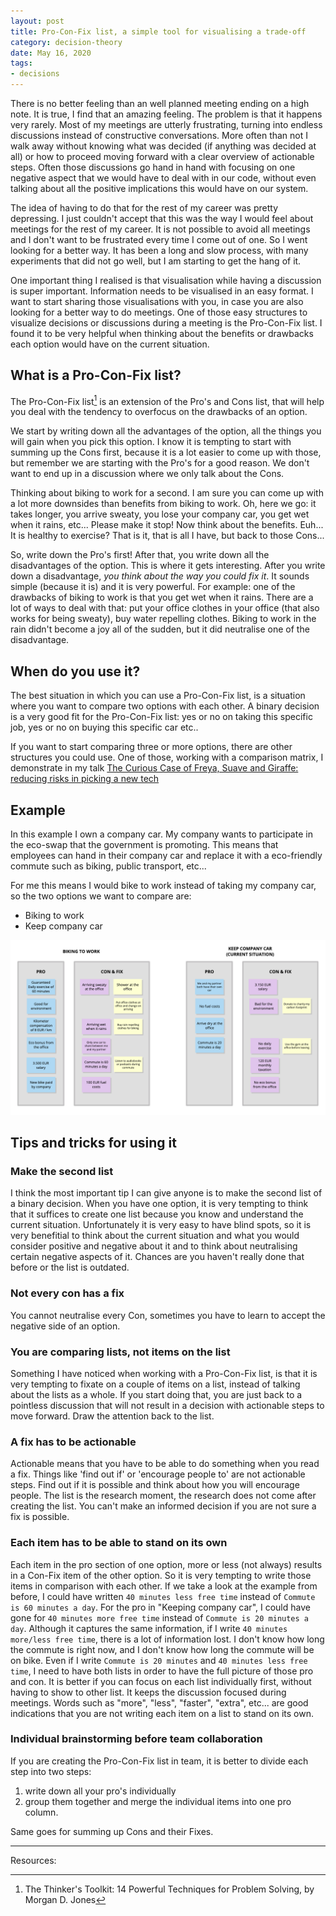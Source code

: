 ```yaml
---
layout: post
title: Pro-Con-Fix list, a simple tool for visualising a trade-off
category: decision-theory
date: May 16, 2020
tags:
- decisions
---
```


There is no better feeling than an well planned meeting ending on a high note. It is true, I find that an amazing feeling. The problem is that it happens very rarely. Most of my meetings are utterly frustrating, turning into endless discussions instead of constructive conversations. More often than not I walk away without knowing what was decided (if anything was decided at all) or how to proceed moving forward with a clear overview of actionable steps. Often those discussions go hand in hand with focusing on one negative aspect that we would have to deal with in our code, without even talking about all the positive implications this would have on our system. 

The idea of having to do that for the rest of my career was pretty depressing. I just couldn't accept that this was the way I would feel about meetings for the rest of my career. It is not possible to avoid all meetings and I don't want to be frustrated every time I come out of one. So I went looking for a better way. It has been a long and slow process, with many experiments that did not go well, but I am starting to get the hang of it.

<!--more-->

One important thing I realised is that visualisation while having a discussion is super important. Information needs to be visualised in an easy format. I want to start sharing those visualisations with you, in case you are also looking for a better way to do meetings. One of those easy structures to visualize decisions or discussions during a meeting is the Pro-Con-Fix list. I found it to be very helpful when thinking about the benefits or drawbacks each option would have on the current situation.


## What is a Pro-Con-Fix list?

The Pro-Con-Fix list[^1] is an extension of the Pro's and Cons list, that will help you deal with the tendency to overfocus on the drawbacks of an option.

We start by writing down all the advantages of the option, all the things you will gain when you pick this option. I know it is tempting to start with summing up the Cons first, because it is a lot easier to come up with those, but remember we are starting with the Pro's for a good reason. We don't want to end up in a discussion where we only talk about the Cons.

Thinking about biking to work for a second. I am sure you can come up with a lot more downsides than benefits from biking to work. Oh, here we go: it takes longer, you arrive sweaty, you lose your company car, you get wet when it rains, etc... Please make it stop! 
Now think about the benefits. Euh... It is healthy to exercise? That is it, that is all I have, but back to those Cons...

So, write down the Pro's first! After that, you write down all the disadvantages of the option. This is where it gets interesting. After you write down a disadvantage, *you think about the way you could fix it*. It sounds simple (because it is) and it is very powerful. For example: one of the drawbacks of biking to work is that you get wet when it rains. There are a lot of ways to deal with that: put your office clothes in your office (that also works for being sweaty), buy water repelling clothes. Biking to work in the rain didn't become a joy all of the sudden, but it did neutralise one of the disadvantage.

## When do you use it?

The best situation in which you can use a Pro-Con-Fix list, is a situation where you want to compare two options with each other.
A binary decision is a very good fit for the Pro-Con-Fix list: yes or no on taking this specific job, yes or no on buying this specific car etc..

If you want to start comparing three or more options, there are other structures you could use. One of those, working with a comparison matrix, I demonstrate in my talk [The Curious Case of Freya, Suave and Giraffe: reducing risks in picking a new tech](https://www.youtube.com/watch?v=5uKR3Py6ejo)

## Example

In this example I own a company car. My company wants to participate in the eco-swap that the government is promoting. This means that employees can hand in their company car and replace it with a eco-friendly commute such as biking, public transport, etc... 

For me this means I would bike to work instead of taking my company car, so the two options we want to compare are:
* Biking to work
* Keep company car

![placeholder](/public/images/pro-con-fix-example.png "Biking to work or keeping company car example")

## Tips and tricks for using it

### Make the second list

I think the most important tip I can give anyone is to make the second list of a binary decision.
When you have one option, it is very tempting to think that it suffices to create one list because you know and understand the current situation. Unfortunately it is very easy to have blind spots, so it is very benefitial to think about the current situation and what you would consider positive and negative about it and to think about neutralising certain negative aspects of it. Chances are you haven't really done that before or the list is outdated.

### Not every con has a fix

You cannot neutralise every Con, sometimes you have to learn to accept the negative side of an option.

### You are comparing lists, not items on the list

Something I have noticed when working with a Pro-Con-Fix list, is that it is very tempting to fixate on a couple of items on a list, instead of talking about the lists as a whole. If you start doing that, you are just back to a pointless discussion that will not result in a decision with actionable steps to move forward. Draw the attention back to the list.

### A fix has to be actionable

Actionable means that you have to be able to do something when you read a fix. Things like 'find out if' or 'encourage people to' are not actionable steps. Find out if it is possible and think about how you will encourage people. The list is the research moment, the research does not come after creating the list. You can't make an informed decision if you are not sure a fix is possible.


### Each item has to be able to stand on its own

Each item in the pro section of one option, more or less (not always) results in a Con-Fix item of the other option. So it is very tempting to write those items in comparison with each other.
If we take a look at the example from before, I could have written `40 minutes less free time` instead of `Commute is 60 minutes a day`. For the pro in "Keeping company car", I could have gone for `40 minutes more free time` instead of `Commute is 20 minutes a day`. Although it captures the same information, if I write `40 minutes more/less free time`, there is a lot of information lost. I don't know how long the commute is right now, and I don't know how long the commute will be on bike. Even if I write `Commute is 20 minutes` and `40 minutes less free time`, I need to have both lists in order to have the full picture of those pro and con.  It is better if you can focus on each list individually first, without having to show to other list. It keeps the discussion focused during meetings. Words such as "more", "less", "faster", "extra", etc... are good indications that you are not writing each item on a list to stand on its own.

### Individual brainstorming before team collaboration

If you are creating the Pro-Con-Fix list in team, it is better to divide each step into two steps:
1. write down all your pro's individually
2. group them together and merge the individual items into one pro column.

Same goes for summing up Cons and their Fixes.

-------------

Resources:

[^1]: The Thinker's Toolkit: 14 Powerful Techniques for Problem Solving, by Morgan D. Jones